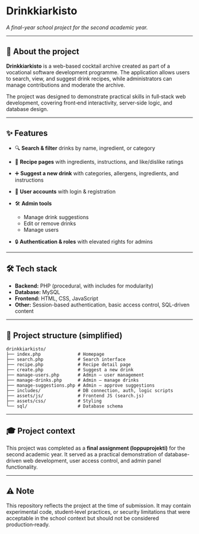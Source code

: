 # Drinkkiarkisto

*A final-year school project for the second academic year.*

---

## 📖 About the project

**Drinkkiarkisto** is a web-based cocktail archive created as part of a vocational software development programme. The application allows users to search, view, and suggest drink recipes, while administrators can manage contributions and moderate the archive.

The project was designed to demonstrate practical skills in full‑stack web development, covering front‑end interactivity, server‑side logic, and database design.

---

## ✨ Features

* 🔍 **Search & filter** drinks by name, ingredient, or category
* 📜 **Recipe pages** with ingredients, instructions, and like/dislike ratings
* ➕ **Suggest a new drink** with categories, allergens, ingredients, and instructions
* 👥 **User accounts** with login & registration
* 🛠️ **Admin tools**

  * Manage drink suggestions
  * Edit or remove drinks
  * Manage users
* 🔒 **Authentication & roles** with elevated rights for admins

---

## 🛠️ Tech stack

* **Backend:** PHP (procedural, with includes for modularity)
* **Database:** MySQL
* **Frontend:** HTML, CSS, JavaScript
* **Other:** Session-based authentication, basic access control, SQL-driven content

---

## 📂 Project structure (simplified)

```
drinkkiarkisto/
├── index.php              # Homepage
├── search.php             # Search interface
├── recipe.php             # Recipe detail page
├── create.php             # Suggest a new drink
├── manage-users.php       # Admin – user management
├── manage-drinks.php      # Admin – manage drinks
├── manage-suggestions.php # Admin – approve suggestions
├── includes/              # DB connection, auth, logic scripts
├── assets/js/             # Frontend JS (search.js)
├── assets/css/            # Styling
└── sql/                   # Database schema
```

---

## 🎓 Project context

This project was completed as a **final assignment (loppuprojekti)** for the second academic year. It served as a practical demonstration of database-driven web development, user access control, and admin panel functionality.

---

## ⚠️ Note

This repository reflects the project at the time of submission. It may contain experimental code, student‑level practices, or security limitations that were acceptable in the school context but should not be considered production‑ready.
